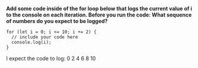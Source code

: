 **Add some code inside of the for loop below that logs the current value of i to the console on each iteration. Before you run the code: What sequence of numbers do you expect to be logged?**

```
for (let i = 0; i <= 10; i += 2) {
  // include your code here
  console.log(i);
}
```

I expect the code to log:
0
2
4
6
8
10
